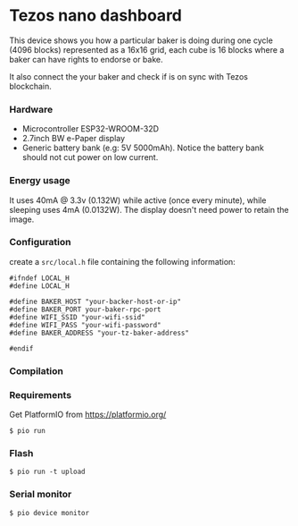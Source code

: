 # Tezos nano dashboard

This device shows you how a particular baker is doing during one cycle (4096 blocks) represented as a 16x16 grid, each cube is 16 blocks where a baker can have rights to endorse or bake.

It also connect the your baker and check if is on sync with Tezos blockchain.

### Hardware

- Microcontroller ESP32-WROOM-32D
- 2.7inch BW e-Paper display
- Generic battery bank (e.g: 5V 5000mAh). Notice the battery bank should not cut power on low current.

### Energy usage

It uses 40mA @ 3.3v (0.132W) while active (once every minute), while sleeping uses 4mA (0.0132W).
The display doesn't need power to retain the image.

### Configuration

create a `src/local.h` file containing the following information:

```
#ifndef LOCAL_H
#define LOCAL_H

#define BAKER_HOST "your-backer-host-or-ip"
#define BAKER_PORT your-baker-rpc-port
#define WIFI_SSID "your-wifi-ssid"
#define WIFI_PASS "your-wifi-password"
#define BAKER_ADDRESS "your-tz-baker-address"

#endif
```

### Compilation

### Requirements

Get PlatformIO from https://platformio.org/

`$ pio run`

### Flash

`$ pio run -t upload`

### Serial monitor

`$ pio device monitor`
